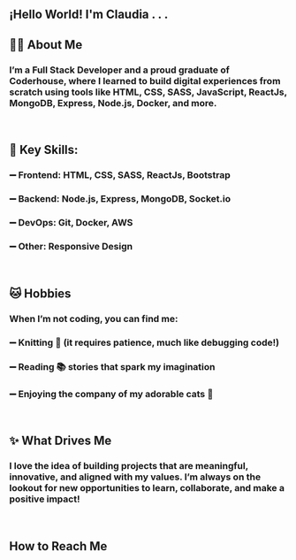 ## ¡Hello World! I'm Claudia . . .

  <h2>👩‍💻 About Me</h2>
  <h3>I’m a Full Stack Developer and a proud graduate of Coderhouse, where I learned to build digital experiences from scratch using tools like HTML, CSS, SASS, JavaScript, ReactJs, MongoDB, Express, Node.js, Docker, and more.</h3>
  <br>
  <h2>🌟 Key Skills:</h2>
  <h3>➖ <b>Frontend:</b> HTML, CSS, SASS, ReactJs, Bootstrap</h3>
  <h3>➖ <b>Backend:</b> Node.js, Express, MongoDB, Socket.io</h3>
  <h3>➖ <b>DevOps:</b> Git, Docker, AWS</h3>
  <h3>➖ <b>Other:</b> Responsive Design</h3>
  <br>
  <h2>🐱 Hobbies</h2>
  <h3>When I’m not coding, you can find me:</h3>
  <h3>➖ <b>Knitting</b> 🧶 (it requires patience, much like debugging code!)</h3>
  <h3>➖ <b>Reading</b> 📚 stories that spark my imagination</h3>
  <h3>➖ <b>Enjoying</b> the company of my adorable cats 🐾</h3>
  <br>
  <h2>✨ What Drives Me</h2>
  <h3>I love the idea of building projects that are meaningful, innovative, and aligned with my values. I’m always on the lookout for new opportunities to learn, collaborate, and make a positive impact!</h3>
  <br>
  <h2><b>How to Reach Me</b></h2>




